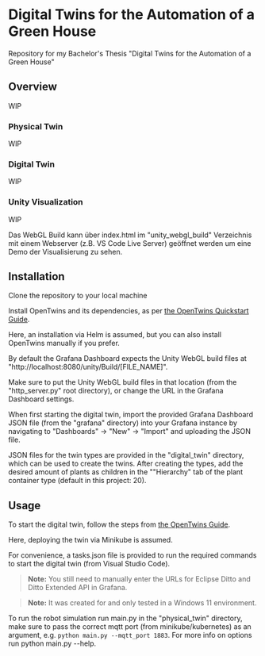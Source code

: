 # Digital Twins for the Automation of a Green House

Repository for my Bachelor's Thesis "Digital Twins for the Automation of a Green House"

## Overview

WIP

### Physical Twin

WIP

### Digital Twin

WIP

### Unity Visualization

WIP

Das WebGL Build kann über index.html im "unity_webgl_build" Verzeichnis mit einem Webserver (z.B. VS Code Live Server) geöffnet werden um eine Demo der Visualisierung zu sehen.

## Installation

Clone the repository to your local machine

Install OpenTwins and its dependencies, as per [the OpenTwins Quickstart Guide](https://ertis-research.github.io/opentwins/docs/quickstart).

Here, an installation via Helm is assumed, but you can also install OpenTwins manually if you prefer.

By default the Grafana Dashboard expects the Unity WebGL build files at "http://localhost:8080/unity/Build/[FILE_NAME]".

Make sure to put the Unity WebGL build files in that location (from the "http_server.py" root directory), or change the URL in the Grafana Dashboard settings.

When first starting the digital twin, import the provided Grafana Dashboard JSON file (from the "grafana" directory) into your Grafana instance by navigating to "Dashboards" -> "New" -> "Import" and uploading the JSON file.

JSON files for the twin types are provided in the "digital_twin" directory, which can be used to create the twins. After creating the types, add the desired amount of plants as children in the ""Hierarchy" tab of the plant container type (default in this project: 20).

## Usage

To start the digital twin, follow the steps from [the OpenTwins Guide](https://ertis-research.github.io/opentwins/docs/installation/using-helm#configuration).

Here, deploying the twin via Minikube is assumed.

For convenience, a tasks.json file is provided to run the required commands to start the digital twin (from Visual Studio Code). 

>**Note:** You still need to manually enter the URLs for Eclipse Ditto and Ditto Extended API in Grafana.

>**Note:** It was created for and only tested in a Windows 11 environment.

To run the robot simulation run main.py in the "physical_twin" directory, make sure to pass the correct mqtt port (from minikube/kubernetes) as an argument, e.g. `python main.py --mqtt_port 1883`. For more info on options run python main.py --help.
